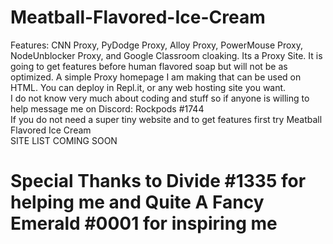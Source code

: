 # Meatball-Flavored-Ice-Cream
<p>Features: CNN Proxy, PyDodge Proxy, Alloy Proxy, PowerMouse Proxy, NodeUnblocker Proxy, and Google Classroom cloaking.
Its a Proxy Site. It is going to get features before human flavored soap but will not be as optimized.
A simple Proxy homepage I am making that can be used on HTML. You can deploy in Repl.it, or any web hosting site you want.</br>
I do not know very much about coding and stuff so if anyone is willing to help message me on Discord: Rockpods #1744</br>
If you do not need a super tiny website and to get features first try Meatball Flavored Ice Cream</br>
SITE LIST COMING SOON</br>
<h1>Special Thanks to Divide #1335 for helping me and Quite A Fancy Emerald #0001 for inspiring me</h1>
